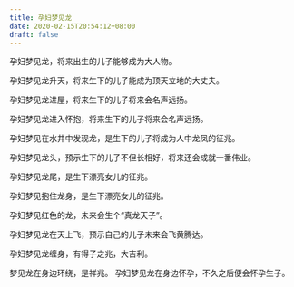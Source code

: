 ```yaml
---
title: 孕妇梦见龙
date: 2020-02-15T20:54:12+08:00
draft: false
---
```


孕妇梦见龙，将来出生的儿子能够成为大人物。

孕妇梦见龙升天，将来生下的儿子能成为顶天立地的大丈夫。

孕妇梦见龙进屋，将来生下的儿子将来会名声远扬。

孕妇梦见龙进入怀抱，将来生下的儿子将来会名声远扬。

孕妇梦见在水井中发现龙，是生下的儿子将成为人中龙凤的征兆。

孕妇梦见龙头，预示生下的儿子不但长相好，将来还会成就一番伟业。

孕妇梦见龙尾，是生下漂亮女儿的征兆。

孕妇梦见抱住龙身，是生下漂亮女儿的征兆。

孕妇梦见红色的龙，未来会生个“真龙天子”。

孕妇梦见龙在天上飞，预示自己的儿子未来会飞黄腾达。

孕妇梦见龙缠身，有得子之兆，大吉利。

梦见龙在身边环绕，是祥兆。
孕妇梦见龙在身边怀孕，不久之后便会怀孕生子。
